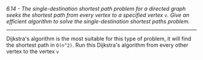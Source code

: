 *6.14 - The single-destination shortest path problem for a directed graph seeks the shortest path from every vertex to a specified vertex `v`. Give an efficient algorithm to solve the single-destination shortest paths problem.*
***
Dijkstra's algorithm is the most suitable for this type of problem, it will find the shortest path in `O(n^2)`. Run this Dijkstra's algorithm from every other vertex to the vertex `v`
